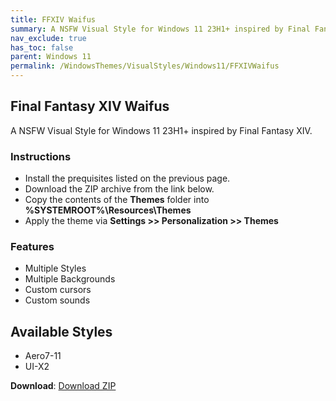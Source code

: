 ```yaml
---
title: FFXIV Waifus
summary: A NSFW Visual Style for Windows 11 23H1+ inspired by Final Fantasy XIV.
nav_exclude: true
has_toc: false
parent: Windows 11
permalink: /WindowsThemes/VisualStyles/Windows11/FFXIVWaifus
---
```


## Final Fantasy XIV Waifus
A NSFW Visual Style for Windows 11 23H1+ inspired by Final Fantasy XIV.

<!-- <img align="center" src="" alt="Preview" /> -->

### Instructions

- Install the prequisites listed on the previous page.
- Download the ZIP archive from the link below.
- Copy the contents of the **Themes** folder into **%SYSTEMROOT%\Resources\Themes**
- Apply the theme via **Settings >> Personalization >> Themes**

### Features

- Multiple Styles
- Multiple Backgrounds
- Custom cursors
- Custom sounds

## Available Styles

- Aero7-11
- UI-X2

**Download**: [Download ZIP](https://gitlab.com/the-back-room/visual-styles/windows-11/nsfw/final-fantasy-xiv-waifus/-/archive/main/final-fantasy-xiv-waifus-main.zip)